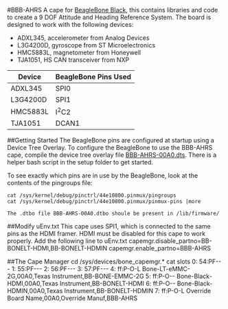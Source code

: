 
#BBB-AHRS
A cape for [BeagleBone Black](http://beagleboard.org/BLACK), this contains libraries and code to create a 9 DOF Attitude and Heading Reference System. The board is designed to work with the following devices:

 - ADXL345, accelerometer from Analog Devices
 - L3G4200D, gyroscope from ST Microelectronics
 - HMC5883L, magnetometer from Honeywell
 - TJA1051, HS CAN transceiver from NXP

Device | BeagleBone Pins Used
------- |-------------
ADXL345 | SPI0
L3G4200D| SPI1
HMC5883L| I<sup>2</sup>C2
TJA1051 | DCAN1

##Getting Started
The BeagleBone pins are configured at startup using a Device Tree Overlay. To configure the BeagleBone to use the BBB-AHRS cape, compile the device tree overlay file [BBB-AHRS-00A0.dts](https://github.com/kbdavid15/bbb-ahrs/blob/master/setup/BBB-AHRS-00A0.dts). There is a helper bash script in the setup folder to get started.

To see exactly which pins are in use by the BeagleBone, look at the contents of the pingroups file:

    cat /sys/kernel/debug/pinctrl/44e10800.pinmux/pingroups
    cat /sys/kernel/debug/pinctrl/44e10800.pinmux/pinmux-pins |more
    
    The .dtbo file BBB-AHRS-00A0.dtbo shoule be present in /lib/firmware/
    
##Modify uEnv.txt
This cape uses SPI1, which is connected to the same pins as the HDMI framer. HDMI must be disabled for this cape to work properly. Add the following line to uEnv.txt
	capemgr.disable\_partno=BB-BONELT-HDMI,BB-BONELT-HDMIN capemgr.enable_partno=BBB-AHRS
	
##The Cape Manager
cd /sys/devices/bone_capemgr.*
cat slots
 0: 54:PF--- 
 1: 55:PF--- 
 2: 56:PF--- 
 3: 57:PF--- 
 4: ff:P-O-L Bone-LT-eMMC-2G,00A0,Texas Instrument,BB-BONE-EMMC-2G
 5: ff:P-O-- Bone-Black-HDMI,00A0,Texas Instrument,BB-BONELT-HDMI
 6: ff:P-O-- Bone-Black-HDMIN,00A0,Texas Instrument,BB-BONELT-HDMIN
 7: ff:P-O-L Override Board Name,00A0,Override Manuf,BBB-AHRS

